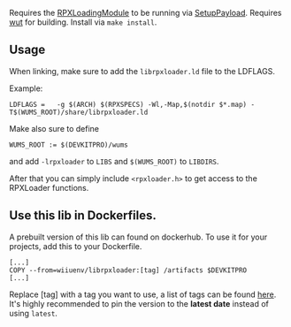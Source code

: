 Requires the [RPXLoadingModule](https://github.com/wiiu-env/RPXLoadingModule) to be running via [SetupPayload](https://github.com/wiiu-env/SetupPayload).
Requires [wut](https://github.com/decaf-emu/wut) for building.
Install via `make install`.

## Usage
When linking, make sure to add the `librpxloader.ld` file to the LDFLAGS.

Example:
```
LDFLAGS	=	-g $(ARCH) $(RPXSPECS) -Wl,-Map,$(notdir $*.map) -T$(WUMS_ROOT)/share/librpxloader.ld
```

Make also sure to define 
```
WUMS_ROOT := $(DEVKITPRO)/wums
```
and add `-lrpxloader` to `LIBS` and `$(WUMS_ROOT)` to `LIBDIRS`.

After that you can simply include `<rpxloader.h>` to get access to the RPXLoader functions.

## Use this lib in Dockerfiles.
A prebuilt version of this lib can found on dockerhub. To use it for your projects, add this to your Dockerfile.
```
[...]
COPY --from=wiiuenv/librpxloader:[tag] /artifacts $DEVKITPRO
[...]
```
Replace [tag] with a tag you want to use, a list of tags can be found [here](https://hub.docker.com/r/wiiuenv/librpxloader/tags). 
It's highly recommended to pin the version to the **latest date** instead of using `latest`.